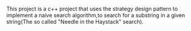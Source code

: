 This project is a c++ project that uses the strategy design pattern to implement a naive search algorithm,to search for a substring in a given string(The so called "Needle in the Haystack" search).